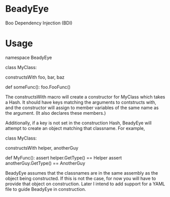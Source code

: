 BeadyEye
=======

Boo Dependency Injection (BDI)

Usage
=====

namespace BeadyEye

class MyClass:

  constructsWith foo, bar, baz

  def someFunc():
    foo.FooFunc()

The constructsWith macro will create a constructor for MyClass which takes a Hash.  It should have
keys matching the arguments to contstructs with, and the constructor will assign to member variables
of the same name as the argument.  (It also declares these members.)

Additionally, if a key is not set in the construction Hash, BeadyEye will attempt to create an object
matching that classname.  For example,

class MyClass:

  constructsWith helper, anotherGuy

  def MyFunc():
    assert helper.GetType() == Helper
    assert anotherGuy.GetType() == AnotherGuy

BeadyEye assumes that the classnames are in the same assembly as the object being constructed.  If this is not the
case, for now you will have to provide that object on construction.  Later I intend to add support for a YAML file
to guide BeadyEye in construction.

